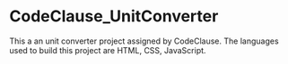 # CodeClause_UnitConverter
This a an unit converter project assigned by CodeClause. The languages used to build this project are HTML, CSS, JavaScript.
